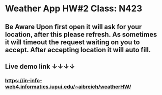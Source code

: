 # Weather App HW#2 Class: N423

## Be Aware Upon first open it will ask for your location, after this please refresh. As sometimes it will timeout the request waiting on you to accept. After accepting location it will auto fill.

## Live demo link ↓↓↓↓

### https://in-info-web4.informatics.iupui.edu/~aibreich/weatherHW/

